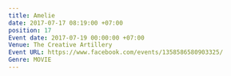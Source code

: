 ```yaml
---
title: Amelie
date: 2017-07-17 08:19:00 +07:00
position: 17
Event date: 2017-07-19 00:00:00 +07:00
Venue: The Creative Artillery
Event URL: https://www.facebook.com/events/1358586580903325/
Genre: MOVIE
---
```


